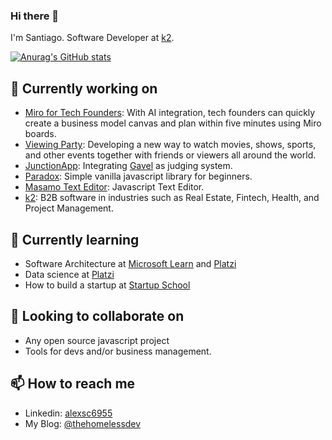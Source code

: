 ### Hi there 👋

I'm Santiago. Software Developer at [k2](https://https://k2con.com).

[![Anurag's GitHub stats](https://github-readme-stats.vercel.app/api?username=alexsc6955&count_private=true&theme=dark&show_icons=true)](https://github.com/anuraghazra/github-readme-stats)

## 🔭 Currently working on
- [Miro for Tech Founders](https://github.com/alexsc6955/miro-for-tech-founders): With AI integration, tech founders can quickly create a business model canvas and plan within five minutes using Miro boards.
- [Viewing Party](https://viewingparty.net/): Developing a new way to watch movies, shows, sports, and other events together with friends or viewers all around the world.
- [JunctionApp](https://github.com/hackjunction/JunctionApp): Integrating [Gavel](https://github.com/anishathalye/gavel) as judging system.
- [Paradox](https://github.com/ProjectPenrose/paradox): Simple vanilla javascript library for beginners.
- [Masamo Text Editor](https://github.com/k2con/masamo-text-editor): Javascript Text Editor.
- [k2](https://https://k2con.com): B2B software in industries such as Real Estate, Fintech, Health, and Project Management.

## 🌱 Currently learning
- Software Architecture at [Microsoft Learn](https://learn.microsoft.com) and [Platzi](https://platzi.com)
- Data science at [Platzi](https://platzi.com)
- How to build a startup at [Startup School](https://startupschool.org)

## 👯 Looking to collaborate on
- Any open source javascript project
- Tools for devs and/or business management.

## 📫 How to reach me
- Linkedin: [alexsc6955](https://www.linkedin.com/in/alexsc6955/)
- My Blog: [@thehomelessdev](https://dev.to/thehomelessdev)
